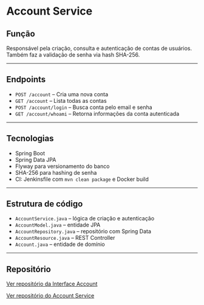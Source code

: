 # Account Service

## Função

Responsável pela criação, consulta e autenticação de contas de usuários. Também faz a validação de senha via hash SHA-256.

---

## Endpoints

- `POST /account` – Cria uma nova conta
- `GET /account` – Lista todas as contas
- `POST /account/login` – Busca conta pelo email e senha
- `GET /account/whoami` – Retorna informações da conta autenticada

---

## Tecnologias

- Spring Boot
- Spring Data JPA
- Flyway para versionamento do banco
- SHA-256 para hashing de senha
- CI: Jenkinsfile com `mvn clean package` e Docker build

---

## Estrutura de código

- `AccountService.java` – lógica de criação e autenticação
- `AccountModel.java` – entidade JPA
- `AccountRepository.java` – repositório com Spring Data
- `AccountResource.java` – REST Controller
- `Account.java` – entidade de domínio

---

## Repositório

[Ver repositório da Interface Account](https://github.com/Insper-Plataforma/account)

[Ver repositório do Account Service](https://github.com/Insper-Plataforma/account-service)

